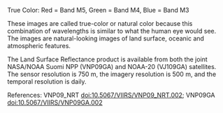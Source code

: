 True Color: Red = Band M5, Green = Band M4, Blue = Band M3

These images are called true-color or natural color because this combination of wavelengths is similar to what the human eye would see. The images are natural-looking images of land surface, oceanic and atmospheric features.

The Land Surface Reflectance product is available from both the joint NASA/NOAA Suomi NPP (VNP09GA) and NOAA-20 (VJ109GA) satellites. The sensor resolution is 750 m, the imagery resolution is 500 m, and the temporal resolution is daily.

References: VNP09_NRT [doi:10.5067/VIIRS/VNP09_NRT.002](https://doi.org/10.5067/VIIRS/VNP09_NRT.002); VNP09GA [doi:10.5067/VIIRS/VNP09GA.002](https://doi.org/10.5067/VIIRS/VNP09GA.002)
